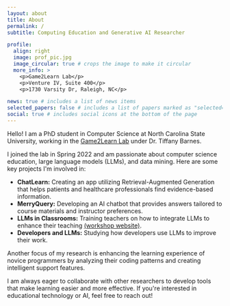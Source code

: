 ```yaml
---
layout: about
title: About
permalink: /
subtitle: Computing Education and Generative AI Researcher  

profile:
  align: right
  image: prof_pic.jpg
  image_circular: true # crops the image to make it circular
  more_info: >
    <p>Game2Learn Lab</p>
    <p>Venture IV, Suite 400</p>
    <p>1730 Varsity Dr, Raleigh, NC</p>

news: true # includes a list of news items
selected_papers: false # includes a list of papers marked as "selected={true}"
social: true # includes social icons at the bottom of the page
---
```


Hello! I am a PhD student in Computer Science at North Carolina State University, working in the [Game2Learn Lab](https://eliza.csc.ncsu.edu) under Dr. Tiffany Barnes. 

I joined the lab in Spring 2022 and am passionate about computer science education, large language models (LLMs), and data mining. Here are some key projects I'm involved in:

- **ChatLearn:** Creating an app utilizing Retrieval-Augmented Generation that helps patients and healthcare professionals find evidence-based information.
- **MerryQuery:** Developing an AI chatbot that provides answers tailored to course materials and instructor preferences.
- **LLMs in Classrooms:** Training teachers on how to integrate LLMs to enhance their teaching [(workshop website)](https://go.ncsu.edu/chatgpt-workshop).
- **Developers and LLMs:** Studying how developers use LLMs to improve their work.

Another focus of my research is enhancing the learning experience of novice programmers by analyzing their coding patterns and creating intelligent support features.

I am always eager to collaborate with other researchers to develop tools that make learning easier and more effective. If you're interested in educational technology or AI, feel free to reach out!